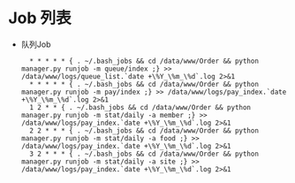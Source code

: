 Job 列表
======
* 队列Job

        * * * * * { . ~/.bash_jobs && cd /data/www/Order && python manager.py runjob -m queue/index ;} >> /data/www/logs/queue_list.`date +\%Y_\%m_\%d`.log 2>&1
        * * * * * { . ~/.bash_jobs && cd /data/www/Order && python manager.py runjob -m pay/index ;} >> /data/www/logs/pay_index.`date +\%Y_\%m_\%d`.log 2>&1
        1 2 * * { . ~/.bash_jobs && cd /data/www/Order && python manager.py runjob -m stat/daily -a member ;} >> /data/www/logs/pay_index.`date +\%Y_\%m_\%d`.log 2>&1
        2 2 * * * { . ~/.bash_jobs && cd /data/www/Order && python manager.py runjob -m stat/daily -a food ;} >> /data/www/logs/pay_index.`date +\%Y_\%m_\%d`.log 2>&1
        3 2 * * * { . ~/.bash_jobs && cd /data/www/Order && python manager.py runjob -m stat/daily -a site ;} >> /data/www/logs/pay_index.`date +\%Y_\%m_\%d`.log 2>&1